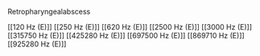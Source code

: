 Retropharyngealabscess

[[120 Hz (E)]]
[[250 Hz (E)]]
[[620 Hz (E)]]
[[2500 Hz (E)]]
[[3000 Hz (E)]]
[[315750 Hz (E)]]
[[425280 Hz (E)]]
[[697500 Hz (E)]]
[[869710 Hz (E)]]
[[925280 Hz (E)]]